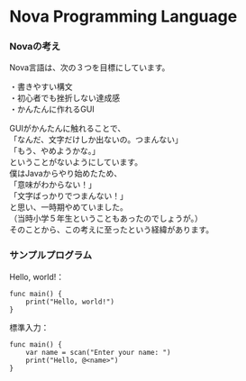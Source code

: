 # Nova Programming Language
### Novaの考え
Nova言語は、次の３つを目標にしています。  
  
・書きやすい構文  
・初心者でも挫折しない達成感  
・かんたんに作れるGUI  
  
GUIがかんたんに触れることで、  
「なんだ、文字だけしか出ないの。つまんない」  
「もう、やめようかな。」  
ということがないようにしています。  
僕はJavaからやり始めたため、  
「意味がわからない！」  
「文字ばっかりでつまんない！」  
と思い、一時期やめていました。  
（当時小学５年生ということもあったのでしょうが。）  
そのことから、この考えに至ったという経緯があります。
### サンプルプログラム
Hello, world!：
```Nova
func main() {
    print("Hello, world!")
}
```
標準入力：
```Nova
func main() {
    var name = scan("Enter your name: ")
    print("Hello, @<name>")
}
```